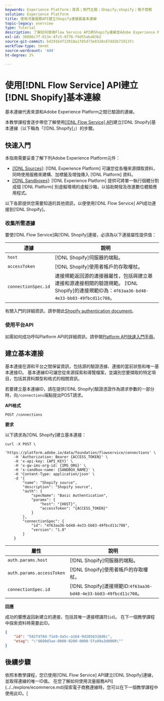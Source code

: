 ```yaml
---
keywords: Experience Platform；首頁；熱門主題；Shopify;shopify；電子商務
solution: Experience Platform
title: 使用流量服務API建立Shopify連接器基本連線
topic-legacy: overview
type: Tutorial
description: 了解如何使用Flow Service API將Shopify連線至Adobe Experience Platform。
exl-id: 36086c7f-813e-4fc5-9778-f9d55aba03b2
source-git-commit: b4291b4f13918a1f85d73e0320c67dd2b71913fc
workflow-type: tm+mt
source-wordcount: '444'
ht-degree: 2%

---
```


# 使用[!DNL Flow Service] API建立[!DNL Shopify]基本連線

基本連線代表來源和Adobe Experience Platform之間已驗證的連線。

本教學課程會逐步帶您了解使用[[!DNL Flow Service] API](https://www.adobe.io/experience-platform-apis/references/flow-service/)建立[!DNL Shopify]基本連線（以下稱為「[!DNL Shopify]」）的步驟。

## 快速入門

本指南需要妥善了解下列Adobe Experience Platform元件：

* [[!DNL Sources]](../../../../home.md): [!DNL Experience Platform] 可讓您從各種來源擷取資料，同時使用服務來建構、加標籤及增強傳入 [!DNL Platform] 資料。
* [[!DNL Sandboxes]](../../../../../sandboxes/home.md): [!DNL Experience Platform] 提供可將單一執行個體分割成個 [!DNL Platform] 別虛擬環境的虛擬沙箱，以協助開發及改進數位體驗應用程式。

以下各節提供您需要知道的其他資訊，以便使用[!DNL Flow Service] API成功連接到[!DNL Shopify]。

### 收集所需憑據

要使[!DNL Flow Service]與[!DNL Shopify]連接，必須為以下連接屬性提供值：

| 憑據 | 說明 |
| ---------- | ----------- |
| `host` | [!DNL Shopify]伺服器的端點。 |
| `accessToken` | [!DNL Shopify]使用者帳戶的存取權杖。 |
| `connectionSpec.id` | 連接規範返回源的連接器屬性，包括與建立基連接和源連接相關的驗證規範。 [!DNL Shopify]的連接規範ID為：`4f63aa36-bd48-4e33-bb83-49fbcd11c708`。 |

有關入門的詳細資訊，請參閱此[Shopify authentication document](https://shopify.dev/concepts/about-apis/authentication)。

### 使用平台API

如需如何成功呼叫Platform API的詳細資訊，請參閱[Platform API快速入門手冊](../../../../../landing/api-guide.md)。

## 建立基本連接

基本連接在源和平台之間保留資訊，包括源的驗證憑據、連接的當前狀態和唯一基本連接ID。 基本連線ID可讓您從來源探索和導覽檔案，並識別您要擷取的特定項目，包括其資料類型和格式的相關資訊。

若要建立基本連線ID，請在提供[!DNL Shopify]驗證憑證作為請求參數的一部分時，向`/connections`端點提出POST請求。

**API格式**

```http
POST /connections
```

**要求**

以下請求為[!DNL Shopify]建立基本連接：

```shell
curl -X POST \
    'https://platform.adobe.io/data/foundation/flowservice/connections' \
    -H 'Authorization: Bearer {ACCESS_TOKEN}' \
    -H 'x-api-key: {API_KEY}' \
    -H 'x-gw-ims-org-id: {IMS_ORG}' \
    -H 'x-sandbox-name: {SANDBOX_NAME}' \
    -H 'Content-Type: application/json' \
    -d '{
        "name": "Shopify source",
        "description": "Shopify source",
        "auth": {
            "specName": "Basic Authentication",
            "params": {
                "host": "{HOST}",
                "accessToken": "{ACCESS_TOKEN}"
            }
        },
        "connectionSpec": {
            "id": "4f63aa36-bd48-4e33-bb83-49fbcd11c708",
            "version": "1.0"
        }
    }
```

| 屬性 | 說明 |
| --------- | ----------- |
| `auth.params.host` | [!DNL Shopify]伺服器的端點。 |
| `auth.params.accessToken` | [!DNL Shopify]使用者帳戶的存取權杖。 |
| `connectionSpec.id` | [!DNL Shopify]連接規範ID:`4f63aa36-bd48-4e33-bb83-49fbcd11c708`。 |

**回應**

成功的響應返回新建立的連接，包括其唯一連接標識符(`id`)。 在下一個教學課程中探索資料時需要此ID。

```json
{
    "id": "582f4f8d-71e9-4a5c-a164-9d2056318d6c",
    "etag": "\"d600d3ae-0000-0200-0000-5fa99a3d0000\""
}
```

## 後續步驟

依照本教學課程，您已使用[!DNL Flow Service] API建立[!DNL Shopify]連線，並取得連線的唯一ID值。 在您了解如何使用流量服務API](../../explore/ecommerce.md)探索電子商務連線時，您可以在下一個教學課程中使用此ID。[
